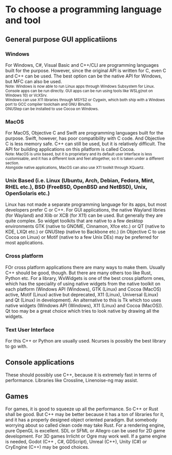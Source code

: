 # To choose a programming language and tool  
## General purpose GUI applicatiions  
### Windows  
For Windows, C#, Visual Basic and C++/CLI are programming languages built for the purpose. However, since the original API is written for C, even C and C++ can be used. The best option can be the native API for Windows, but MFC can also be used.  
<sub>Note: Windows is now able to run Linux apps through Windows Subsystem for Linux. Console apps can be run directly. GUI apps can be run using tools like WSLg(not on Windows 10) or VcXSrv.<br>Windows can use X11 libraries through MSYS2 or Cygwin, which both ship with a Windows port to GCC compiler toolchain and GNU Binutils.<br>GNUStep can be installed to use Cocoa on Windows.</sub>  
### MacOS  
For MacOS, Objective C and Swift are programming languages built for the purpose. Swift, however, has poor compatibility with C code. And Objective C is less memory safe. C++ can still be used, but it is relatively difficult. The API for building applications on this pllatform is called Cocoa.  
<sub>Note: MacOS is unix based, but it is proprietary and its default user interface is less customisable, and it has a different look and feel altogether, so it is taken under a different section.<br>Alongside native applications, MacOS can also use X11 toolkit through XQuartz.</sub>  
### Unix Based (i.e. Linux (Ubuntu, Arch, Debian, Fedora, Mint, RHEL etc.), BSD (FreeBSD, OpenBSD and NetBSD), Unix, OpenSolaris etc.)  
Linux has not made a separate programming language for its apps, but most developers prefer C or C++. For GUI applications, the native Wayland libries (for Wayland) and Xlib or XCB (for X11) can be used. But generally they are quite complex. So widget toolkits that are native to a few desktop environments GTK (native to GNOME, Cinnamon, Xfce etc.) or QT (native to KDE, LXQt etc.) or GNUStep (native to Backbone etc.) (in Objective C to use Cocoa on Linux) or Motif (native to a few Unix DEs) may be preferred for most applications.  
### Cross platform  
FOr cross platform applications there are many ways to make them. Usually C++ should be good, though. But there are many others too like Rust, Python etc. For a library, WxWidgets is one of the best cross platform ones, which has the speciality of using native widgets from the native toolkit on each platform (Windows API (Windows), GTK (Linux) and Cocoa (MacOS) active, Motif (Linux) active but deprecated, X11 (Linux), Universal (Linux) and Qt (Linux) in development). An alternative to this is Tk which too uses native widgets (Windows API (Windows), X11 (Linux) and Cocoa (MacOS)). Qt too may be a great choice which tries to look native by drawing all the widgets.  
### Text User Interface  
For this C++ or Python are usually used. Ncurses is possibly the best library to go with.  
## Console applications  
These should possibly use C++, because it is extremely fast in terms of performance. Libraries like Crossline, Linenoise-ng may assist.
## Games  
For games, it is good to squeeze up all the performance. So C++ or Rust shall be good. But C++ may be better because it has a ton of libraries for it, and it has a properly designed object oriented paradigm. But somebody worrying about so called clean code may take Rust. For a rendering engine, pure OpenGL is excellent. SDL or SFML or Allegro can be used for 2D game development. For 3D games Irrlicht or Ogre may work well. If a game engine is needed, Godot (C++
, C#, GDScript), Unreal (C++), Unity (C#) or CryEngine (C++) may be good choices.
